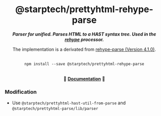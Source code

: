 <div align="center">
<h1>@starptech/prettyhtml-rehype-parse</h1>
<i><b>Parser for unified. Parses HTML to a HAST syntax tree. Used in the <a href="https://github.com/rehypejs/rehype">rehype</a> processor.</b></i>
<p>The implementation is a derivated from <a href="https://github.com/rehypejs/rehype/tree/master/packages/rehype-parse">rehype-parse (Version 4.1.0)</a>.</p>
</div>
<br>

<div align="center">
<code>npm install --save @starptech/prettyhtml-rehype-parse</code>
</div>
<br>

<p align="center">
  📖 <a href="https://github.com/rehypejs/rehype/tree/master/packages/rehype-parse"><b>Documentation</b></a> 📖
</p>

### Modification

* Use `@starptech/prettyhtml-hast-util-from-parse` and `@starptech/prettyhtml-parse/lib/parser`
